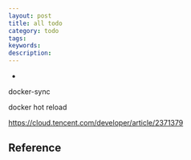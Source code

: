 ```yaml
---
layout: post
title: all todo
category: todo
tags: 
keywords: 
description: 
---
```

*

docker-sync

docker hot reload

https://cloud.tencent.com/developer/article/2371379

## Reference

